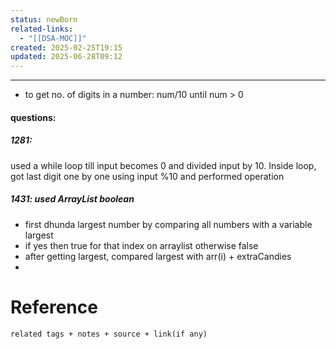 ```yaml
---
status: newBorn
related-links:
  - "[[DSA-MOC]]"
created: 2025-02-25T19:15
updated: 2025-06-28T09:12
---
```

---


- to get no. of digits in a number: num/10 until num > 0


#### questions:


##### **1281**: 
used a while loop till input becomes 0 and divided input by 10. Inside loop, got last digit one by one using input %10 and performed operation
##### **1431**: used ArrayList boolean 
- first dhunda largest number by comparing all numbers with a variable largest
- if yes then true for that index on arraylist otherwise false 
- after getting largest, compared largest with arr(i) + extraCandies
- 



# Reference
`related tags + notes + source + link(if any)`
 
